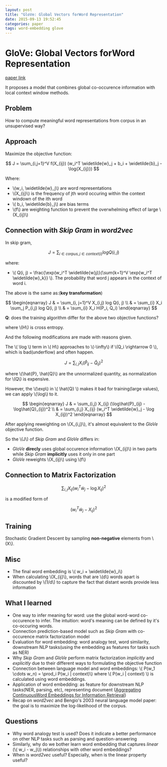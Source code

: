 ```yaml
---
layout: post
title: "GloVe: Global Vectors forWord Representation"
date: 2015-09-13 19:52:45
categories: paper
tags: word-embedding glove
---
```


# GloVe: Global Vectors forWord Representation

[paper link](http://www-nlp.stanford.edu/pubs/glove.pdf)

It proposes a model that combines global co-occurence information with local context window methods.

## Problem

How to compute meaningful word representations from corpus in an unsupervised way?

## Approach

Maximize the objective function:

$$
J = \sum_{i,j=1}^V f(X_{ij}) (w_i^T \widetilde{w}_j + b_i + \widetilde{b}_j - \log{X_{ij}})
$$

Where:

- \\(w_i,  \widetilde{w}_j\\) are word representations
- \\(X_{ij}\\) is the frequency of jth word occuring within the context windown of the ith word
- \\( b_i, \widetilde{b}_j\\) are bias terms
- \\(f\\) are weighting function to prevent the overwhelming effect of large \\(X_{ij}\\)


## Connection with *Skip Gram* in *word2vec* 

In skip gram,

$$ J = \sum_{i \in corpus, j \in context(i)} log Q(i, j) $$

where:

- \\( Q(i, j) = \frac{\exp(w_i^T \widetilde{w}_j)}{\sum_{k=1}^V \exp{w_i^T \widetilde{w}_k}} \\). The probability that word j appears in the context of word i.

The above is the same as:(**key transformation**)

$$
\begin{eqnarray}
 J & = \sum_{i, j=1}^V X_{i,j} log Q(i, j) \\
   & = \sum_{i} X_i \sum_j  P_{i,j} log Q(i, j) \\
   & = \sum_{i} X_i H(P_i, Q_i)
\end{eqnarray}
$$

**Q**: does the training algorithm differ for the above two objective functions?

where \\(H\\) is cross entropy.

And the following modifications are made with reasons given.

The \\( \log \\) term in \\( H\\) approaches to \\(-\infty\\) if \\(Q_i \rightarrow 0 \\), which is bad(underflow) and often happen.

$$ J = \sum_{i,j} X_i (\hat{P}_{ij} - \hat{Q}_{ij})^2$$

where \\(\hat{P}, \hat{Q}\\) are the unnormalized quantity, as normalization for \\(Q\\) is expensive.

However, the \\(\exp\\) in \\( \hat{Q} \\) makes it bad for training(large values), we can apply \\(\log\\) to it. 

$$
\begin{eqnarray}
J & = \sum_{i,j} X_{ij} (\log\hat{P}_{ij} - \log\hat{Q}_{ij})^2 \\
  & = \sum_{i,j} X_{ij} (w_i^T \widetilde{w}_j - \log X_{ij})^2 
\end{eqnarray}
$$

After applying reweighting on \\(X_{i,j}\\), it's almost equivalent to the *GloVe* objective function.

So the \\(J\\) of *Skip Gram* and *GloVe* differs in:

- *GloVe* **direcly** uses global occurence information \\(X_{ij}\\) in two parts while *Skip Gram* **implicitly** uses it only in one part
- *GloVe* reweights \\(X_{ij}\\) using \\(f\\)


## Connection to Matrix Factorization

$$ \sum_{i,j} X_{ij} (w_i^T \widetilde{w}_j - \log X_{ij})^2 $$

is a modified form of

$$ (w_i^T \widetilde{w}_j - X_{ij})^2 $$

## Training

Stochastic Gradient Descent by sampling **non-negative** elements from \\(X\\).


## Misc

- The final word embedding is \\( w_i + \widetilde{w}_i\\)
- When calculating \\(X_{ij}\\), words that are \\(d\\) words apart is discounted by \\(1/d\\) to capture the fact that distant words provide less information


## What I learned

- One way to infer meaning for word: use the global word-word co-occurence to infer. The intuition: word's meaning can be defined by it's co-occuring words.
- Connection prediction-based model such as *Skip Gram* with co-occurence matrix factorization model
- Evaluation for word embedding: word analogy test, word similarity, downstream NLP tasks(using the embedding as features for tasks such as NER)
- Why *Skip Gram* and *GloVe* perform matrix factorization *implicitly* and *explicitly* due to their different ways to formulating the objective function
- Connection between language model and word embeddings: \\( P(w_1 \cdots w_n) = \prod_i P(w_i \| context)\\) where \\( P(w_i \| context) \\) is calculated using word embeddings.
- Application of word embedding: as feature for downstream NLP tasks(NER, parsing, etc), representing document ([Aggregating ContinuousWord Embeddings for Information Retrieval](http://www.aclweb.org/anthology/W13-3212))
- Recap on *word2vec* and Bengio's 2003 neural language model paper: the goal is to maximize the log-likelihood of the corpus.

## Questions

- Why word analogy test is used? Does it indicate a better performance on other NLP tasks such as parsing and question-answering
- Similarly, why do we bother learn word embedding that captures *linear* (\\( w_i - w_j\\)) relationships with other word embeddings?
- When is *word2vec* useful? Especially, when is the linear property useful?
